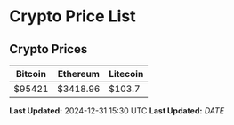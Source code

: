 # Crypto Price List

## Crypto Prices
| Bitcoin | Ethereum | Litecoin |
| ------- | -------- | -------- |
| $95421 | $3418.96 | $103.7 |
**Last Updated:** 2024-12-31 15:30 UTC
**Last Updated:** $DATE$
